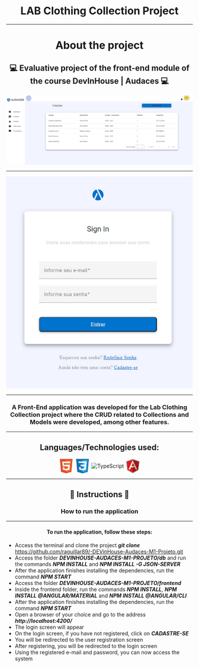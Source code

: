 <h1 align="center"> LAB Clothing Collection Project </h1>
<hr>
<h1 align="center"> About the project </h1>
<h2 align="center"> 💻 Evaluative project of the front-end module of the course DevInHouse | Audaces 💻 </h2>
<img src="/frontend/src/assets/aud1.jpg">
<hr>
<img src="/frontend/src/assets/aud2.jpg">
<hr>
<h3 align="center"> A Front-End application was developed for the Lab Clothing Collection project where the CRUD related to Collections and Models were developed, among other features. </h3>
<hr>
<h2 align="center"> Languages/Technologies used: </h2>
<div style="display: inline_block" align="center">
  <img align="center" alt="HTML" height="40" width="40" src="https://raw.githubusercontent.com/devicons/devicon/master/icons/html5/html5-original.svg">
  <img align="center" alt="CSS" height="40" width="40" src="https://raw.githubusercontent.com/devicons/devicon/master/icons/css3/css3-original.svg"> 
  <img align="center" alt="TypeScript" height="40" width="40" src="https://cdn.jsdelivr.net/gh/devicons/devicon/icons/typescript/typescript-original.svg">
  <img align="center" alt="Angular" height="40" width="40" src="https://raw.githubusercontent.com/devicons/devicon/master/icons/angularjs/angularjs-original.svg">
</div> 
<hr>
<h2 align="center"> 🔧 Instructions 🔧 </h2>
<h3 align="center"> How to run the application </h3>
<hr>
<h4 align="center"> To run the application, follow these steps: </h4>

* Access the terminal and clone the project ***git clone*** https://github.com/raguillar89/-DEVinHouse-Audaces-M1-Projeto.git
* Access the folder ***DEVINHOUSE-AUDACES-M1-PROJETO/db*** and run the commands ***NPM INSTALL*** and ***NPM INSTALL -G JSON-SERVER***
* After the application finishes installing the dependencies, run the command ***NPM START***
* Access the folder ***DEVINHOUSE-AUDACES-M1-PROJETO/frontend***
* Inside the frontend folder, run the commands ***NPM INSTALL***, ***NPM INSTALL @ANGULAR/MATERIAL*** and ***NPM INSTALL @ANGULAR/CLI***
* After the application finishes installing the dependencies, run the command ***NPM START***
* Open a browser of your choice and go to the address ***http://localhost:4200/***
* The login screen will appear
* On the login screen, if you have not registered, click on ***CADASTRE-SE***
* You will be redirected to the user registration screen
* After registering, you will be redirected to the login screen
* Using the registered e-mail and password, you can now access the system
